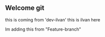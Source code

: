 ## Welcome git

this is coming from 'dev-ilvan'
this is ilvan here

Im adding this from "Feature-branch"
